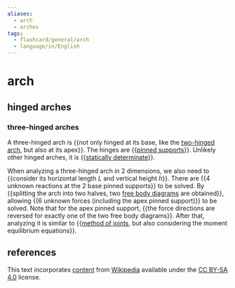 ```yaml
---
aliases:
  - arch
  - arches
tags:
  - flashcard/general/arch
  - language/in/English
---
```


# arch

## hinged arches

### three-hinged arches

A three-hinged arch is {{not only hinged at its base, like the [two-hinged arch](#two-hinged%20arch), but also at its apex}}. The hinges are {{[pinned supports](structural%20support.md#pinned%20support)}}. Unlikely other hinged arches, it is {{[statically determinate](statically%20indeterminate.md)}}. <!--SR:!2024-08-05,61,310!2024-07-31,57,310!2024-08-06,62,310-->

When analyzing a three-hinged arch in 2 dimensions, we also need to {{consider its horizontal length $L$ and vertical height $h$}}. There are {{4 unknown reactions at the 2 base pinned supports}} to be solved. By {{splitting the arch into two halves, two [free body diagrams](free%20body%20diagram.md) are obtained}}, allowing {{6 unknown forces (including the apex pinned support)}} to be solved. Note that for the apex pinned support, {{the force directions are reversed for exactly one of the two free body diagrams}}. After that, analyzing it is similar to {{[method of joints](truss.md#method%20of%20joints), but also considering the moment equilibrium equations}}. <!--SR:!2024-09-07,74,270!2024-07-20,46,290!2024-07-16,45,290!2024-07-19,44,290!2024-07-17,46,290!2024-10-06,91,270-->

## references

This text incorporates [content](https://en.wikipedia.org/wiki/arch) from [Wikipedia](Wikipedia.md) available under the [CC BY-SA 4.0](https://creativecommons.org/licenses/by-sa/4.0/) license.
